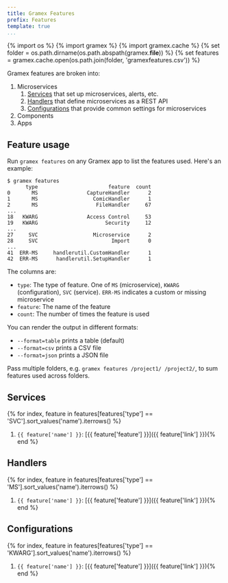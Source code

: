 ```yaml
---
title: Gramex Features
prefix: Features
template: true
...
```


{% import os %}
{% import gramex %}
{% import gramex.cache %}
{% set folder = os.path.dirname(os.path.abspath(gramex.__file__)) %}
{% set features = gramex.cache.open(os.path.join(folder, 'gramexfeatures.csv')) %}

Gramex features are broken into:

1. Microservices
   1. [Services](#services) that set up microservices, alerts, etc.
   2. [Handlers](#handlers) that define microservices as a REST API
   3. [Configurations](#configurations) that provide common settings for microservices
2. Components
3. Apps

## Feature usage

Run `gramex features` on any Gramex app to list the features used.
Here's an example:

```text
$ gramex features
      type                       feature  count
0       MS                CaptureHandler      2
1       MS                  ComicHandler      1
2       MS                   FileHandler     67
...
18   KWARG                Access Control     53
19   KWARG                      Security     12
...
27     SVC                  Microservice      2
28     SVC                        Import      0
...
41  ERR-MS     handlerutil.CustomHandler      1
42  ERR-MS      handlerutil.SetupHandler      1
```

The columns are:

- `type`: The type of feature. One of `MS` (microservice), `KWARG` (configuration), `SVC` (service).
   `ERR-MS` indicates a custom or missing microservice
- `feature`: The name of the feature
- `count`: The number of times the feature is used

You can render the output in different formats:

- `--format=table` prints a table (default)
- `--format=csv` prints a CSV file
- `--format=json` prints a JSON file

Pass multiple folders, e.g. `gramex features /project1/ /project2/`, to sum features used across folders.

## Services

{% for index, feature in features[features['type'] == 'SVC'].sort_values('name').iterrows() %}
1. `{{ feature['name'] }}`: [{{ feature['feature'] }}]({{ feature['link'] }}){% end %}

## Handlers

{% for index, feature in features[features['type'] == 'MS'].sort_values('name').iterrows() %}
1. `{{ feature['name'] }}`: [{{ feature['feature'] }}]({{ feature['link'] }}){% end %}

## Configurations

{% for index, feature in features[features['type'] == 'KWARG'].sort_values('name').iterrows() %}
1. `{{ feature['name'] }}`: [{{ feature['feature'] }}]({{ feature['link'] }}){% end %}

